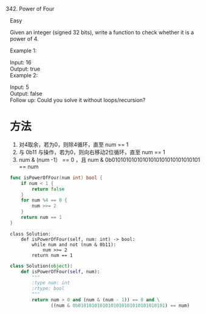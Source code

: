 342. Power of Four

Easy

Given an integer (signed 32 bits), write a function to check whether it is a power of 4.

Example 1:

Input: 16  
Output: true  
Example 2:  

Input: 5  
Output: false  
Follow up: Could you solve it without loops/recursion?  

# 方法
1) 对4取余，若为0，则除4循环，直至 num == 1  
2) 与 0b11 与操作，若为0，则向右移动2位循环，直至 num == 1  
3) num & (num -1） == 0 ，且 num & 0b01010101010101010101010101010101 == num


```go
func isPowerOfFour(num int) bool {
    if num < 1 {
        return false
    }
    for num %4 == 0 {
        num >>= 2
    }
    return num == 1
}

```

```python3
class Solution:
    def isPowerOfFour(self, num: int) -> bool:
        while num and not (num & 0b11):
            num >>= 2
        return num == 1
```

```python
class Solution(object):
    def isPowerOfFour(self, num):
        """
        :type num: int
        :rtype: bool
        """
        return num > 0 and (num & (num - 1)) == 0 and \
               ((num & 0b01010101010101010101010101010101) == num)
```
